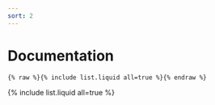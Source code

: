 ```yaml
---
sort: 2
---
```


# Documentation

```
{% raw %}{% include list.liquid all=true %}{% endraw %}
```

{% include list.liquid all=true %}
